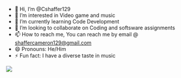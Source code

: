 - 👋 Hi, I’m @Cshaffer129
- 👀 I’m interested in Video game and music
- 🌱 I’m currently learning Code Development
- 💞️ I’m looking to collaborate on Coding and softsware assignments
- 📫 How to reach me, You can reach me by email @ shaffercameron129@gmail.com
- 😄 Pronouns: He/Him
- ⚡ Fun fact: I have a diverse taste in music

![](https://i.makeagif.com/media/4-02-2015/dXfgoD.gif)
